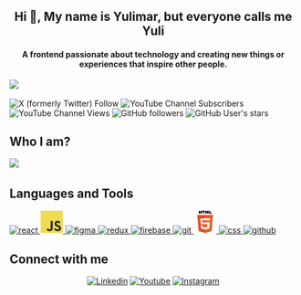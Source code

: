 <h2 align="center">Hi 👋, My name is Yulimar, but everyone calls me Yuli</h2>
<h4 align="center">A frontend passionate about technology and creating new things or experiences that inspire other people.</h4>

<img src="https://i.imgur.com/ajsAmUQ.png">

![X (formerly Twitter) Follow](https://img.shields.io/twitter/follow/laduquesadev)
![YouTube Channel Subscribers](https://img.shields.io/youtube/channel/subscribers/UC9iZHV96PZ6-7IzuT5eEMtg)
![YouTube Channel Views](https://img.shields.io/youtube/channel/views/UC9iZHV96PZ6-7IzuT5eEMtg)
![GitHub followers](https://img.shields.io/github/followers/laduquesadev?style=social)
![GitHub User's stars](https://img.shields.io/github/stars/laduquesadev)

## Who I am?

<img src="https://i.imgur.com/5ov8Diy.png">

## Languages and Tools
<p align="left"> <a href="https://reactjs.org/" target="_blank" rel="noreferrer"> <img src="https://upload.wikimedia.org/wikipedia/commons/thumb/a/a7/React-icon.svg/1150px-React-icon.svg.png" alt="react" width="40" height="40"/> </a> <a href="https://developer.mozilla.org/en-US/docs/Web/JavaScript" target="_blank" rel="noreferrer"> <img src="https://raw.githubusercontent.com/devicons/devicon/master/icons/javascript/javascript-original.svg" alt="javascript" width="40" height="40"/> </a> <a href="https://www.figma.com/" target="_blank" rel="noreferrer"> <img src="https://www.vectorlogo.zone/logos/figma/figma-icon.svg" alt="figma" width="40" height="40"/> </a> <a href="https://redux.js.org/" target="_blank" rel="noreferrer"> <img src="https://redux.js.org/img/redux.svg" alt="redux" width="40" height="40"/> </a> <a href="https://firebase.google.com/" target="_blank" rel="noreferrer"> <img src="https://www.vectorlogo.zone/logos/firebase/firebase-icon.svg" alt="firebase" width="40" height="40"/> </a> <a href="https://git-scm.com/" target="_blank" rel="noreferrer"> <img src="https://www.vectorlogo.zone/logos/git-scm/git-scm-icon.svg" alt="git" width="40" height="40"/> </a> <a href="https://www.w3.org/html/" target="_blank" rel="noreferrer"> <img src="https://raw.githubusercontent.com/devicons/devicon/master/icons/html5/html5-original-wordmark.svg" alt="html5" width="40" height="40"/> </a> <a href="https://es.wikipedia.org/wiki/CSS" target="_blank" rel="noreferrer"> <img src="https://upload.wikimedia.org/wikipedia/commons/d/d5/CSS3_logo_and_wordmark.svg" alt="css" width="40" height="40"/></a><a href="https://github.com/" target="_blank" rel="noreferrer"> <img src="https://github.githubassets.com/assets/GitHub-Mark-ea2971cee799.png" alt="github" width="40" height="40"/></a></p>

## Connect with me
<p align="center">
  <a href="https://linkedin.com/in/laduquesadev"><img alt="Linkedin" title="Yulimar Duque Linkedin" src="https://img.shields.io/badge/LinkedIn-0077B5?style=for-the-badge&logo=linkedin&logoColor=white"></a>
  <a href="https://www.youtube.com/@laduquesadev"><img alt="Youtube" title="LaDuquesaDev Youtube" src="https://img.shields.io/badge/Youtube-D14836?style=for-the-badge&logo=youtube&logoColor=white"></a>
  <a href="https://instagram.com/laduquesadev/"><img alt="Instagram" title="LaDuquesaDev Instagram" src="https://img.shields.io/badge/Instagram-E4405F?style=for-the-badge&logo=instagram&logoColor=white"></a>
</p>

